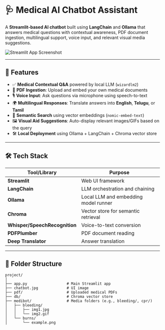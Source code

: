 # 🩺 Medical AI Chatbot Assistant

A **Streamlit-based AI chatbot** built using **LangChain** and **Ollama** that answers medical questions with contextual awareness, PDF document ingestion, multilingual support, voice input, and relevant visual media suggestions.

![Streamlit App Screenshot](chatbot.jpg)

---

## 🚀 Features

- ✅ **Medical Contextual Q&A** powered by local LLM (`wizardlm2`)
- 📄 **PDF Ingestion**: Upload and embed your own medical documents
- 🎙️ **Voice Input**: Ask questions via microphone using speech-to-text
- 🌍 **Multilingual Responses**: Translate answers into **English**, **Telugu**, or **Tamil**
- 🧠 **Semantic Search** using vector embeddings (`nomic-embed-text`)
- 🖼️ **Visual Aid Suggestions**: Auto-display relevant images/GIFs based on the query
- 🛠️ **Local Deployment** using Ollama + LangChain + Chroma vector store

---

## 🛠️ Tech Stack

| Tool/Library           | Purpose                                      |
|------------------------|----------------------------------------------|
| **Streamlit**          | Web UI framework                             |
| **LangChain**          | LLM orchestration and chaining               |
| **Ollama**             | Local LLM and embedding model runner         |
| **Chroma**             | Vector store for semantic retrieval          |
| **Whisper/SpeechRecognition** | Voice-to-text conversion              |
| **PDFPlumber**         | PDF document reading                         |
| **Deep Translator**    | Answer translation                          |

---

## 📂 Folder Structure

```plaintext
project/
│
├── app.py                  # Main Streamlit app
├── chatbot.jpg             # UI image
├── pdf/                    # Uploaded medical PDFs
├── db/                     # Chroma vector store
├── medibot/                # Media folders (e.g., bleeding/, cpr/)
│   ├── bleeding/
│   │   ├── img1.jpg
│   │   └── img2.gif
│   └── burns/
│       └── example.png
